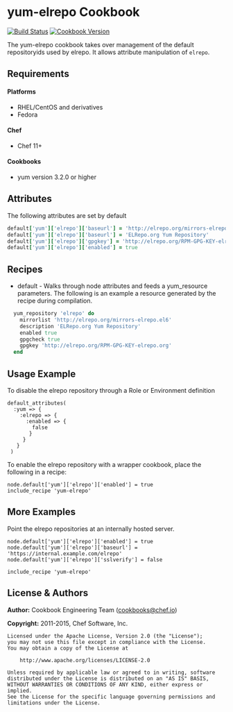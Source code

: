 yum-elrepo Cookbook
============
[![Build Status](https://travis-ci.org/chef-cookbooks/yum-elrepo.svg?branch=master)](http://travis-ci.org/chef-cookbooks/yum-elrepo)
[![Cookbook Version](https://img.shields.io/cookbook/v/yum-elrepo.svg)](https://supermarket.chef.io/cookbooks/yum-elrepo)

The yum-elrepo cookbook takes over management of the default
repositoryids used by elrepo. It allows attribute manipulation of
`elrepo`.

Requirements
------------
#### Platforms
* RHEL/CentOS and derivatives
* Fedora

#### Chef
* Chef 11+

#### Cookbooks
* yum version 3.2.0 or higher


Attributes
----------
The following attributes are set by default

``` ruby
default['yum']['elrepo']['baseurl'] = 'http://elrepo.org/mirrors-elrepo.el6'
default['yum']['elrepo']['baseurl'] = 'ELRepo.org Yum Repository'
default['yum']['elrepo']['gpgkey'] = 'http://elrepo.org/RPM-GPG-KEY-elrepo.org'
default['yum']['elrepo']['enabled'] = true
```

Recipes
-------
* default - Walks through node attributes and feeds a yum_resource
  parameters. The following is an example a resource generated by the
  recipe during compilation.

```ruby
  yum_repository 'elrepo' do
    mirrorlist 'http://elrepo.org/mirrors-elrepo.el6'
    description 'ELRepo.org Yum Repository'
    enabled true
    gpgcheck true
    gpgkey 'http://elrepo.org/RPM-GPG-KEY-elrepo.org'
  end
```

Usage Example
-------------
To disable the elrepo repository through a Role or Environment definition

```
default_attributes(
  :yum => {
    :elrepo => {
      :enabled => {
        false
       }
     }
   }
 )
```

To enable the elrepo repository with a wrapper cookbook, place
the following in a recipe:

```
node.default['yum']['elrepo']['enabled'] = true
include_recipe 'yum-elrepo'
```

More Examples
-------------
Point the elrepo repositories at an internally hosted server.

```
node.default['yum']['elrepo']['enabled'] = true
node.default['yum']['elrepo']['baseurl'] = 'https://internal.example.com/elrepo'
node.default['yum']['elrepo']['sslverify'] = false

include_recipe 'yum-elrepo'
```

License & Authors
-----------------

**Author:** Cookbook Engineering Team (<cookbooks@chef.io>)

**Copyright:** 2011-2015, Chef Software, Inc.
```
Licensed under the Apache License, Version 2.0 (the "License");
you may not use this file except in compliance with the License.
You may obtain a copy of the License at

    http://www.apache.org/licenses/LICENSE-2.0

Unless required by applicable law or agreed to in writing, software
distributed under the License is distributed on an "AS IS" BASIS,
WITHOUT WARRANTIES OR CONDITIONS OF ANY KIND, either express or implied.
See the License for the specific language governing permissions and
limitations under the License.
```

